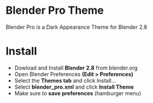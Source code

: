 # Blender Pro Theme
Blender Pro is a Dark Appearance Theme for Blender 2.8

# Install
* Dowload and Install **Blender 2.8** from blender.org
* Open Blender Preferences **(Edit > Preferences)**
* Select the **Themes tab** and click Install…
* Select **blender_pro.xml** and click **Install Theme**
* Make sure to **save preferences** (hamburger menu)
